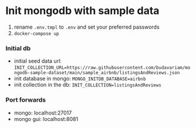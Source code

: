# Init mongodb with sample data

1. rename `.env.tmpl` to `.env` and set your preferred passwords
1. `docker-compose up`

### Initial db

- initial seed data url: `INIT_COLLECTION_URL=https://raw.githubusercontent.com/budavariam/mongodb-sample-dataset/main/sample_airbnb/listingsAndReviews.json`
- init database in mongo: `MONGO_INITDB_DATABASE=airbnb`
- init collection in the db: `INIT_COLLECTION=listingsAndReviews`

### Port forwards

- mongo: localhost:27017
- mongo gui: localhost:8081
